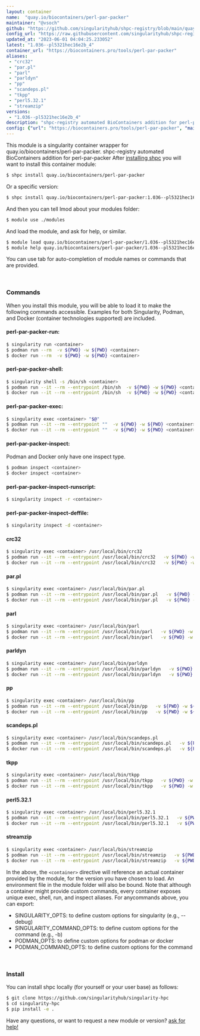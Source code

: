 ```yaml
---
layout: container
name:  "quay.io/biocontainers/perl-par-packer"
maintainer: "@vsoch"
github: "https://github.com/singularityhub/shpc-registry/blob/main/quay.io/biocontainers/perl-par-packer/container.yaml"
config_url: "https://raw.githubusercontent.com/singularityhub/shpc-registry/main/quay.io/biocontainers/perl-par-packer/container.yaml"
updated_at: "2023-06-01 04:04:25.233052"
latest: "1.036--pl5321hec16e2b_4"
container_url: "https://biocontainers.pro/tools/perl-par-packer"
aliases:
 - "crc32"
 - "par.pl"
 - "parl"
 - "parldyn"
 - "pp"
 - "scandeps.pl"
 - "tkpp"
 - "perl5.32.1"
 - "streamzip"
versions:
 - "1.036--pl5321hec16e2b_4"
description: "shpc-registry automated BioContainers addition for perl-par-packer"
config: {"url": "https://biocontainers.pro/tools/perl-par-packer", "maintainer": "@vsoch", "description": "shpc-registry automated BioContainers addition for perl-par-packer", "latest": {"1.036--pl5321hec16e2b_4": "sha256:648ab0f4fbb341d322422151868af62bedc37103071f89afdccffe68be4aa69d"}, "tags": {"1.036--pl5321hec16e2b_4": "sha256:648ab0f4fbb341d322422151868af62bedc37103071f89afdccffe68be4aa69d"}, "docker": "quay.io/biocontainers/perl-par-packer", "aliases": {"crc32": "/usr/local/bin/crc32", "par.pl": "/usr/local/bin/par.pl", "parl": "/usr/local/bin/parl", "parldyn": "/usr/local/bin/parldyn", "pp": "/usr/local/bin/pp", "scandeps.pl": "/usr/local/bin/scandeps.pl", "tkpp": "/usr/local/bin/tkpp", "perl5.32.1": "/usr/local/bin/perl5.32.1", "streamzip": "/usr/local/bin/streamzip"}}
---
```


This module is a singularity container wrapper for quay.io/biocontainers/perl-par-packer.
shpc-registry automated BioContainers addition for perl-par-packer
After [installing shpc](#install) you will want to install this container module:


```bash
$ shpc install quay.io/biocontainers/perl-par-packer
```

Or a specific version:

```bash
$ shpc install quay.io/biocontainers/perl-par-packer:1.036--pl5321hec16e2b_4
```

And then you can tell lmod about your modules folder:

```bash
$ module use ./modules
```

And load the module, and ask for help, or similar.

```bash
$ module load quay.io/biocontainers/perl-par-packer/1.036--pl5321hec16e2b_4
$ module help quay.io/biocontainers/perl-par-packer/1.036--pl5321hec16e2b_4
```

You can use tab for auto-completion of module names or commands that are provided.

<br>

### Commands

When you install this module, you will be able to load it to make the following commands accessible.
Examples for both Singularity, Podman, and Docker (container technologies supported) are included.

#### perl-par-packer-run:

```bash
$ singularity run <container>
$ podman run --rm  -v ${PWD} -w ${PWD} <container>
$ docker run --rm  -v ${PWD} -w ${PWD} <container>
```

#### perl-par-packer-shell:

```bash
$ singularity shell -s /bin/sh <container>
$ podman run --it --rm --entrypoint /bin/sh  -v ${PWD} -w ${PWD} <container>
$ docker run --it --rm --entrypoint /bin/sh  -v ${PWD} -w ${PWD} <container>
```

#### perl-par-packer-exec:

```bash
$ singularity exec <container> "$@"
$ podman run --it --rm --entrypoint ""  -v ${PWD} -w ${PWD} <container> "$@"
$ docker run --it --rm --entrypoint ""  -v ${PWD} -w ${PWD} <container> "$@"
```

#### perl-par-packer-inspect:

Podman and Docker only have one inspect type.

```bash
$ podman inspect <container>
$ docker inspect <container>
```

#### perl-par-packer-inspect-runscript:

```bash
$ singularity inspect -r <container>
```

#### perl-par-packer-inspect-deffile:

```bash
$ singularity inspect -d <container>
```


#### crc32

```bash
$ singularity exec <container> /usr/local/bin/crc32
$ podman run --it --rm --entrypoint /usr/local/bin/crc32   -v ${PWD} -w ${PWD} <container> -c " $@"
$ docker run --it --rm --entrypoint /usr/local/bin/crc32   -v ${PWD} -w ${PWD} <container> -c " $@"
```


#### par.pl

```bash
$ singularity exec <container> /usr/local/bin/par.pl
$ podman run --it --rm --entrypoint /usr/local/bin/par.pl   -v ${PWD} -w ${PWD} <container> -c " $@"
$ docker run --it --rm --entrypoint /usr/local/bin/par.pl   -v ${PWD} -w ${PWD} <container> -c " $@"
```


#### parl

```bash
$ singularity exec <container> /usr/local/bin/parl
$ podman run --it --rm --entrypoint /usr/local/bin/parl   -v ${PWD} -w ${PWD} <container> -c " $@"
$ docker run --it --rm --entrypoint /usr/local/bin/parl   -v ${PWD} -w ${PWD} <container> -c " $@"
```


#### parldyn

```bash
$ singularity exec <container> /usr/local/bin/parldyn
$ podman run --it --rm --entrypoint /usr/local/bin/parldyn   -v ${PWD} -w ${PWD} <container> -c " $@"
$ docker run --it --rm --entrypoint /usr/local/bin/parldyn   -v ${PWD} -w ${PWD} <container> -c " $@"
```


#### pp

```bash
$ singularity exec <container> /usr/local/bin/pp
$ podman run --it --rm --entrypoint /usr/local/bin/pp   -v ${PWD} -w ${PWD} <container> -c " $@"
$ docker run --it --rm --entrypoint /usr/local/bin/pp   -v ${PWD} -w ${PWD} <container> -c " $@"
```


#### scandeps.pl

```bash
$ singularity exec <container> /usr/local/bin/scandeps.pl
$ podman run --it --rm --entrypoint /usr/local/bin/scandeps.pl   -v ${PWD} -w ${PWD} <container> -c " $@"
$ docker run --it --rm --entrypoint /usr/local/bin/scandeps.pl   -v ${PWD} -w ${PWD} <container> -c " $@"
```


#### tkpp

```bash
$ singularity exec <container> /usr/local/bin/tkpp
$ podman run --it --rm --entrypoint /usr/local/bin/tkpp   -v ${PWD} -w ${PWD} <container> -c " $@"
$ docker run --it --rm --entrypoint /usr/local/bin/tkpp   -v ${PWD} -w ${PWD} <container> -c " $@"
```


#### perl5.32.1

```bash
$ singularity exec <container> /usr/local/bin/perl5.32.1
$ podman run --it --rm --entrypoint /usr/local/bin/perl5.32.1   -v ${PWD} -w ${PWD} <container> -c " $@"
$ docker run --it --rm --entrypoint /usr/local/bin/perl5.32.1   -v ${PWD} -w ${PWD} <container> -c " $@"
```


#### streamzip

```bash
$ singularity exec <container> /usr/local/bin/streamzip
$ podman run --it --rm --entrypoint /usr/local/bin/streamzip   -v ${PWD} -w ${PWD} <container> -c " $@"
$ docker run --it --rm --entrypoint /usr/local/bin/streamzip   -v ${PWD} -w ${PWD} <container> -c " $@"
```



In the above, the `<container>` directive will reference an actual container provided
by the module, for the version you have chosen to load. An environment file in the
module folder will also be bound. Note that although a container
might provide custom commands, every container exposes unique exec, shell, run, and
inspect aliases. For anycommands above, you can export:

 - SINGULARITY_OPTS: to define custom options for singularity (e.g., --debug)
 - SINGULARITY_COMMAND_OPTS: to define custom options for the command (e.g., -b)
 - PODMAN_OPTS: to define custom options for podman or docker
 - PODMAN_COMMAND_OPTS: to define custom options for the command

<br>

### Install

You can install shpc locally (for yourself or your user base) as follows:

```bash
$ git clone https://github.com/singularityhub/singularity-hpc
$ cd singularity-hpc
$ pip install -e .
```

Have any questions, or want to request a new module or version? [ask for help!](https://github.com/singularityhub/singularity-hpc/issues)